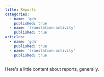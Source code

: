 ```yaml
---
title: Reports
categories:
  - name: 'gdn'
    published: true
  - name: 'translation-activity'
    published: true
articles:
  - name: 'gdn'
    published: true
  - name: 'translation-activity'
    published: true
---
```


Here's a little content about reports, generally.